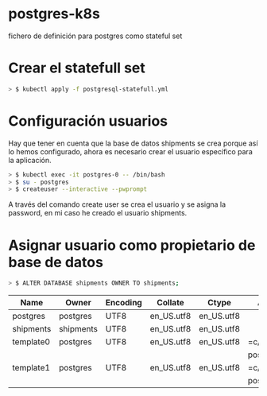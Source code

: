 # postgres-k8s
fichero de definición para postgres como stateful set

# Crear el statefull set
```bash
> $ kubectl apply -f postgresql-statefull.yml
```
# Configuración usuarios
Hay que tener en cuenta que la base de datos shipments se crea porque 
así lo hemos configurado, ahora es necesario crear el usuario específico 
para la aplicación.

```bash
> $ kubectl exec -it postgres-0 -- /bin/bash
> $ su - postgres
> $ createuser --interactive --pwprompt
```
A través del comando create user se crea el usuario 
y se asigna la password, en mi caso he creado el usuario shipments.

# Asignar usuario como propietario de base de datos
```bash
> $ ALTER DATABASE shipments OWNER TO shipments;
```
                
   Name    |   Owner   | Encoding |  Collate   |   Ctype    |   Access privileges   
-----------|-----------|----------|------------|------------|-------------------
 postgres  | postgres  | UTF8     | en_US.utf8 | en_US.utf8 | 
 shipments | shipments | UTF8     | en_US.utf8 | en_US.utf8 | 
 template0 | postgres  | UTF8     | en_US.utf8 | en_US.utf8 | =c/postgres       +
           |           |          |            |            | postgres=CTc/postgres
 template1 | postgres  | UTF8     | en_US.utf8 | en_US.utf8 | =c/postgres       +
           |           |          |            |            | postgres=CTc/postgres
   
